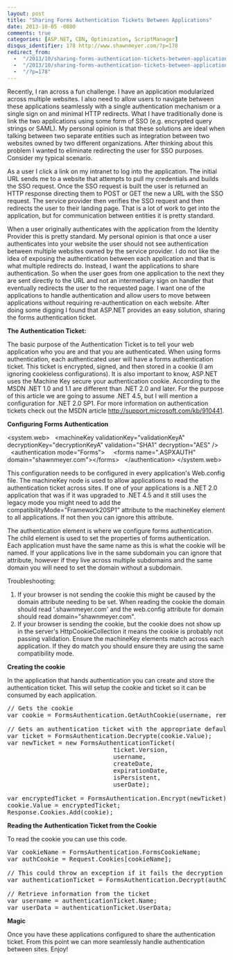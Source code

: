 ```yaml
---
layout: post
title: "Sharing Forms Authentication Tickets Between Applications"
date: 2013-10-05 -0800
comments: true
categories: [ASP.NET, CDN, Optimization, ScriptManager]
disqus_identifier: 178 http://www.shawnmeyer.com/?p=178
redirect_from:
  -  "/2013/10/sharing-forms-authentication-tickets-between-applications"
  -  "/2013/10/sharing-forms-authentication-tickets-between-applications/"
  -  "/?p=178"
---
```


Recently, I ran across a fun challenge. I have an application modularized across multiple websites. I also need to allow users to navigate between these applications seamlessly with a single authentication mechanism or a single sign on and minimal HTTP redirects. What I have traditionally done is link the two applications using some form of SSO (e.g. encrypted query strings or SAML). My personal opinion is that these solutions are ideal when talking between two separate entities such as integration between two websites owned by two different organizations. After thinking about this problem I wanted to eliminate redirecting the user for SSO purposes. Consider my typical scenario.

As a user I click a link on my intranet to log into the application. The initial URL sends me to a website that attempts to pull my credentials and builds the SSO request. Once the SSO request is built the user is returned an HTTP response directing them to POST or GET the new a URL with the SSO request. The service provider then verifies the SSO request and then redirects the user to their landing page. That is a lot of work to get into the application, but for communication between entities it is pretty standard.

When a user originally authenticates with the application from the Identity Provider this is pretty standard. My personal opinion is that once a user authenticates into your website the user should not see authentication between multiple websites owned by the service provider. I do not like the idea of exposing the authentication between each application and that is what multiple redirects do. Instead, I want the applications to share authentication. So when the user goes from one application to the next they are sent directly to the URL and not an intermediary sign on handler that eventually redirects the user to the requested page. I want one of the applications to handle authentication and allow users to move between applications without requiring re-authentication on each website. After doing some digging I found that ASP.NET provides an easy solution, sharing the forms authentication ticket.

<strong>The Authentication Ticket:</strong>

The basic purpose of the Authentication Ticket is to tell your web application who you are and that you are authenticated. When using forms authentication, each authenticated user will have a forms authentication ticket. This ticket is encrypted, signed, and then stored in a cookie (I am ignoring cookieless configurations). It is also important to know, ASP.NET uses the Machine Key secure your authentication cookie. According to the MSDN .NET 1.0 and 1.1 are different than .NET 2.0 and later. For the purpose of this article we are going to assume .NET 4.5, but I will mention a configuration for .NET 2.0 SP1. For more information on authentication tickets check out the MSDN article <a href="http://support.microsoft.com/kb/910441">http://support.microsoft.com/kb/910441</a>.

<strong>Configuring Forms Authentication</strong>

<div>

&lt;system.web&gt;
&nbsp;&nbsp;&lt;machineKey validationKey="validationKeyA" decryptionKey="decryptionKeyA" validation="SHA1" decryption="AES" /&gt;
&nbsp;&nbsp;&lt;authentication mode="Forms"&gt;
&nbsp;&nbsp;&nbsp;&nbsp;&lt;forms name=".ASPXAUTH" domain="shawnmeyer.com"&gt;&lt;/forms&gt;
&nbsp;&nbsp;&lt;/authentication&gt;
&lt;/system.web&gt;

</div>

This configuration needs to be configured in every application's Web.config file. The machineKey node is used to allow applications to read the authentication ticket across sites. If one of your applications is a .NET 2.0 application that was if it was upgraded to .NET 4.5 and it still uses the legacy mode you might need to add the compatibilityMode="Framework20SP1" attribute to the machineKey element to all applications. If not then you can ignore this attribute.

The authentication element is where we configure forms authentication. The child element is used to set the properties of forms authentication. Each application must have the same name as this is what the cookie will be named. If your applications live in the same subdomain you can ignore that attribute, however if they live across multiple subdomains and the same domain you will need to set the domain without a subdomain.

Troubleshooting:
<ol>
	<li>If your browser is not sending the cookie this might be caused by the domain attribute needing to be set. When reading the cookie the domain should read '.shawnmeyer.com' and the web.config attribute for domain should read domain="shawnmeyer.com".</li>
	<li>If your browser is sending the cookie, but the cookie does not show up in the server's HttpCookieCollection it means the cookie is probably not passing validation. Ensure the machineKey elements match across each application. If they do match you should ensure they are using the same compatibility mode.</li>
</ol>
<strong>Creating the cookie</strong>

In the application that hands authentication you can create and store the authentication ticket. This will setup the cookie and ticket so it can be consumed by each application.
<pre name="code" class="c#">// Gets the cookie
var cookie = FormsAuthentication.GetAuthCookie(username, rememberMe);

// Gets an authentication ticket with the appropriate default and configured values.
var ticket = FormsAuthentication.Decrypte(cookie.Value);
var newTicket = new FormsAuthenticationTicket(
                             ticket.Version,
                             username,
                             createDate,
                             expirationDate,
                             isPersistent,
                             userDate);

var encryptedTicket = FormsAuthentication.Encrypt(newTicket);
cookie.Value = encryptedTicket;
Response.Cookies.Add(cookie);</pre>
<strong>Reading the Authentication Ticket from the Cookie</strong>

To read the cookie you can use this code.
<pre name="code" class="c#">Var cookieName = FormsAuthentication.FormsCookieName;
var authCookie = Request.Cookies[cookieName];

// This could throw an exception if it fails the decryption process. Check MachineKeys for consistency.
var authenticationTicket = FormsAuthentication.Decrypt(authCookie.Value);

// Retrieve information from the ticket
var username = authenticationTicket.Name;
var userData = authenticationTicket.UserData;</pre>
<strong>Magic</strong>

Once you have these applications configured to share the authentication ticket. From this point we can more seamlessly handle authentication between sites. Enjoy!
